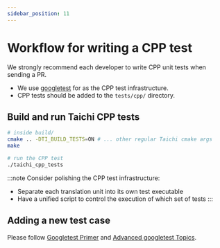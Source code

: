```yaml
---
sidebar_position: 11
---
```


# Workflow for writing a CPP test

We strongly recommend each developer to write CPP unit tests when sending a PR.

- We use [googletest](https://github.com/google/googletest) for as the CPP
  test infrastructure.
- CPP tests should be added to the `tests/cpp/` directory.

## Build and run Taichi CPP tests

```bash
# inside build/
cmake .. -DTI_BUILD_TESTS=ON # ... other regular Taichi cmake args
make

# run the CPP test
./taichi_cpp_tests
```

:::note
Consider polishing the CPP test infrastructure:

* Separate each translation unit into its own test executable
* Have a unified script to control the execution of which set of tests
:::

## Adding a new test case

Please follow [Googletest Primer](https://google.github.io/googletest/primer.html) and [Advanced googletest Topics](https://google.github.io/googletest/advanced.html).